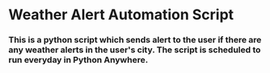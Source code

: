 # Weather Alert Automation Script

### This is a python script which sends alert to the user if there are any weather alerts in the user's city. The script is scheduled to run everyday in Python Anywhere.

